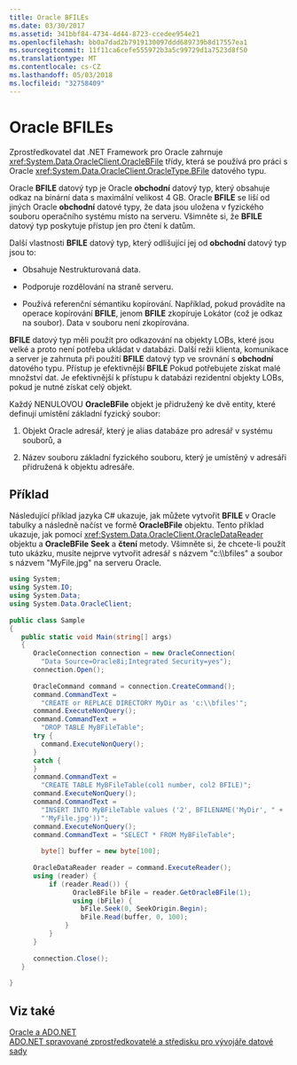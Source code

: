 ```yaml
---
title: Oracle BFILEs
ms.date: 03/30/2017
ms.assetid: 341bbf84-4734-4d44-8723-ccedee954e21
ms.openlocfilehash: bb0a7dad2b7919130097ddd689739b8d17557ea1
ms.sourcegitcommit: 11f11ca6cefe555972b3a5c99729d1a7523d8f50
ms.translationtype: MT
ms.contentlocale: cs-CZ
ms.lasthandoff: 05/03/2018
ms.locfileid: "32758409"
---
```

# <a name="oracle-bfiles"></a>Oracle BFILEs
Zprostředkovatel dat .NET Framework pro Oracle zahrnuje <xref:System.Data.OracleClient.OracleBFile> třídy, která se používá pro práci s Oracle <xref:System.Data.OracleClient.OracleType.BFile> datového typu.  
  
 Oracle **BFILE** datový typ je Oracle **obchodní** datový typ, který obsahuje odkaz na binární data s maximální velikost 4 GB. Oracle **BFILE** se liší od jiných Oracle **obchodní** datové typy, že data jsou uložena v fyzického souboru operačního systému místo na serveru. Všimněte si, že **BFILE** datový typ poskytuje přístup jen pro čtení k datům.  
  
 Další vlastnosti **BFILE** datový typ, který odlišující jej od **obchodní** datový typ jsou to:  
  
-   Obsahuje Nestrukturovaná data.  
  
-   Podporuje rozdělování na straně serveru.  
  
-   Používá referenční sémantiku kopírování. Například, pokud provádíte na operace kopírování **BFILE**, jenom **BFILE** zkopíruje Lokátor (což je odkaz na soubor). Data v souboru není zkopírována.  
  
 **BFILE** datový typ měli použít pro odkazování na objekty LOBs, které jsou velké a proto není potřeba ukládat v databázi. Další režii klienta, komunikace a server je zahrnuta při použití **BFILE** datový typ ve srovnání s **obchodní** datového typu. Přístup je efektivnější **BFILE** Pokud potřebujete získat malé množství dat. Je efektivnější k přístupu k databázi rezidentní objekty LOBs, pokud je nutné získat celý objekt.  
  
 Každý NENULOVOU **OracleBFile** objekt je přidružený ke dvě entity, které definují umístění základní fyzický soubor:  
  
1.  Objekt Oracle adresář, který je alias databáze pro adresář v systému souborů, a  
  
2.  Název souboru základní fyzického souboru, který je umístěný v adresáři přidružená k objektu adresáře.  
  
## <a name="example"></a>Příklad  
 Následující příklad jazyka C# ukazuje, jak můžete vytvořit **BFILE** v Oracle tabulky a následně načíst ve formě **OracleBFile** objektu. Tento příklad ukazuje, jak pomocí <xref:System.Data.OracleClient.OracleDataReader> objektu a **OracleBFile** **Seek** a **čtení** metody. Všimněte si, že chcete-li použít tuto ukázku, musíte nejprve vytvořit adresář s názvem "c:\\\bfiles" a soubor s názvem "MyFile.jpg" na serveru Oracle.  
  
```csharp  
using System;  
using System.IO;  
using System.Data;  
using System.Data.OracleClient;  
  
public class Sample  
{  
   public static void Main(string[] args)  
   {  
      OracleConnection connection = new OracleConnection(  
        "Data Source=Oracle8i;Integrated Security=yes");  
      connection.Open();  
  
      OracleCommand command = connection.CreateCommand();  
      command.CommandText =   
        "CREATE or REPLACE DIRECTORY MyDir as 'c:\\bfiles'";  
      command.ExecuteNonQuery();  
      command.CommandText =   
        "DROP TABLE MyBFileTable";  
      try {  
        command.ExecuteNonQuery();  
      }  
      catch {  
      }  
      command.CommandText =   
        "CREATE TABLE MyBFileTable(col1 number, col2 BFILE)";  
      command.ExecuteNonQuery();  
      command.CommandText =   
        "INSERT INTO MyBFileTable values ('2', BFILENAME('MyDir', " +  
        "'MyFile.jpg'))";  
      command.ExecuteNonQuery();  
      command.CommandText = "SELECT * FROM MyBFileTable";  
  
        byte[] buffer = new byte[100];  
  
      OracleDataReader reader = command.ExecuteReader();  
      using (reader) {  
          if (reader.Read()) {  
                OracleBFile bFile = reader.GetOracleBFile(1);  
                using (bFile) {  
                  bFile.Seek(0, SeekOrigin.Begin);  
                  bFile.Read(buffer, 0, 100);  
              }  
          }  
      }  
  
      connection.Close();  
   }  
  
}  
```  
  
## <a name="see-also"></a>Viz také  
 [Oracle a ADO.NET](../../../../docs/framework/data/adonet/oracle-and-adonet.md)  
 [ADO.NET spravované zprostředkovatelé a středisku pro vývojáře datové sady](http://go.microsoft.com/fwlink/?LinkId=217917)
